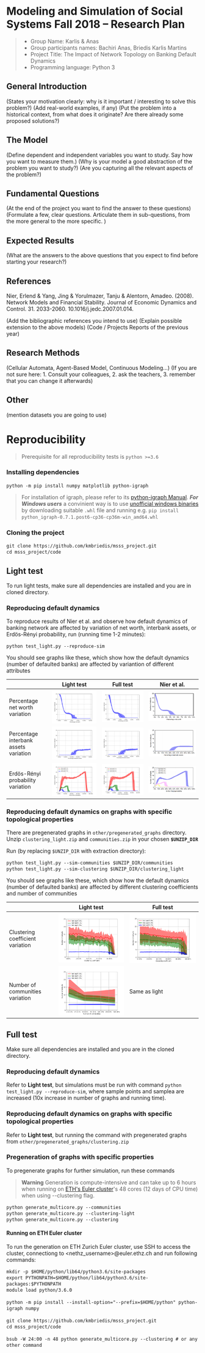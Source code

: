 # Modeling and Simulation of Social Systems Fall 2018 – Research Plan

> * Group Name: Karlis & Anas
> * Group participants names: Bachiri Anas, Briedis Karlis Martins
> * Project Title: The Impact of Network Topology on Banking Default Dynamics
> * Programming language: Python 3

## General Introduction

(States your motivation clearly: why is it important / interesting to solve this problem?)
(Add real-world examples, if any)
(Put the problem into a historical context, from what does it originate? Are there already some proposed solutions?)

## The Model

(Define dependent and independent variables you want to study. Say how you want to measure them.) (Why is your model a good abstraction of the problem you want to study?) (Are you capturing all the relevant aspects of the problem?)

## Fundamental Questions

(At the end of the project you want to find the answer to these questions)
(Formulate a few, clear questions. Articulate them in sub-questions, from the more general to the more specific. )

## Expected Results

(What are the answers to the above questions that you expect to find before starting your research?)

## References

Nier, Erlend & Yang, Jing & Yorulmazer, Tanju & Alentorn, Amadeo. (2008). Network Models and Financial Stability. Journal of Economic Dynamics and Control. 31. 2033-2060. 10.1016/j.jedc.2007.01.014.

(Add the bibliographic references you intend to use)
(Explain possible extension to the above models)
(Code / Projects Reports of the previous year)

## Research Methods

(Cellular Automata, Agent-Based Model, Continuous Modeling...) (If you are not sure here: 1. Consult your colleagues, 2. ask the teachers, 3. remember that you can change it afterwards)

## Other

(mention datasets you are going to use)

# Reproducibility

> Prerequisite for all reproducibility tests is `python >=3.6`

### Installing dependencies

```
python -m pip install numpy matplotlib python-igraph
```

> For installation of igraph, please refer to its [python-igraph Manual](https://igraph.org/python/doc/tutorial/install.html).
> **_For Windows users_** a convinient way is to use [unofficial windows binaries](https://www.lfd.uci.edu/~gohlke/pythonlibs/#python-igraph) by downloading suitable `.whl` file and running e.g. `pip install python_igraph‑0.7.1.post6‑cp36‑cp36m‑win_amd64.whl`

### Cloning the project

```
git clone https://github.com/kmbriedis/msss_project.git
cd msss_project/code
```

## Light test

To run light tests, make sure all dependencies are installed and you are in cloned directory.

### Reproducing default dynamics

To reproduce results of Nier et al. and observe how default dynamics of banking network are affected by variation of net worth, interbank assets, or Erdös-Rényi probability, run (running time 1-2 minutes):

```
python test_light.py --reproduce-sim
```

You should see graphs like these, which show how the default dynamics (number of defaulted banks) are affected by variantion of different attributes

|                                       | Light test                                                   | Full test                                                  | Nier et al.                                                       |
| ------------------------------------- | ------------------------------------------------------------ | ---------------------------------------------------------- | ----------------------------------------------------------------- |
| Percentage net worth variation        | ![Net worth variation - light](media/gamma_light.png)        | ![Net worth variation - full](media/gamma_full.png)        | ![Net worth variation - Nier et al.](media/gamma_Nier.png)        |
| Percentage interbank assets variation | ![Interbank assets variation - light](media/theta_light.png) | ![Interbank assets variation - full](media/theta_full.png) | ![Interbank assets variation - Nier et al.](media/theta_Nier.png) |
| Erdös-Rényi probability variation     | ![Density variation - light](media/density_light.png)        | ![Density variation - full](media/density_full.png)        | ![Density variation - Nier et al.](media/density_Nier.png)        |

### Reproducing default dynamics on graphs with specific topological properties

There are pregenerated graphs in `other/pregenerated_graphs` directory. Unzip `clustering_light.zip` and `communities.zip` in your chosen **`$UNZIP_DIR`**

Run (by replacing `$UNZIP_DIR` with extraction directory):

```
python test_light.py --sim-communities $UNZIP_DIR/communities
python test_light.py --sim-clustering $UNZIP_DIR/clustering_light
```

You should see graphs like these, which show how the default dynamics (number of defaulted banks) are affected by different clustering coefficients and number of communities

|                                  | Light test                                              | Full test                                       |
| -------------------------------- | ------------------------------------------------------- | ----------------------------------------------- |
| Clustering coefficient variation | ![Clustering - light](media/clustering_light.png)       | ![Clustering - full](media/clustering_full.png) |
| Number of communities variation  | ![Communities variation - light](media/communities.png) | Same as light                                   |

## Full test

Make sure all dependencies are installed and you are in the cloned directory.

### Reproducing default dynamics

Refer to **Light test**, but simulations must be run with command `python test_light.py --reproduce-sim`, where sample points and samplea are increased (10x increase in number of graphs and running time).

### Reproducing default dynamics on graphs with specific topological properties

Refer to **Light test**, but running the command with pregenerated graphs from `other/pregenerated_graphs/clustering.zip`

### Pregeneration of graphs with specific properties

To pregenerate graphs for further simulation, run these commands

> **Warning** Generation is compute-intensive and can take up to 6 hours when running on [ETH's Euler cluster](https://scicomp.ethz.ch/wiki/Euler)'s 48 cores (12 days of CPU time) when using --clustering flag.

```
python generate_multicore.py --communities
python generate_multicore.py --clustering-light
python generate_multicore.py --clustering
```

#### Running on ETH Euler cluster

To run the generation on ETH Zurich Euler cluster, use SSH to access the cluster, connectiong to <nethz_username>@euler.ethz.ch and run following commands:

```
mkdir -p $HOME/python/lib64/python3.6/site-packages
export PYTHONPATH=$HOME/python/lib64/python3.6/site-packages:$PYTHONPATH
module load python/3.6.0

python -m pip install --install-option="--prefix=$HOME/python" python-igraph numpy

git clone https://github.com/kmbriedis/msss_project.git
cd msss_project/code

bsub -W 24:00 -n 48 python generate_multicore.py --clustering # or any other command
```
